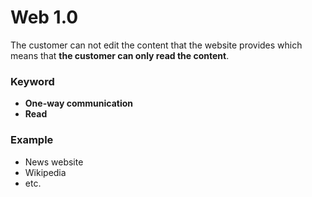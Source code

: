 ---
---

# Web 1.0

The customer can not edit the content that the website provides which means that **the customer can only read the content**.

### Keyword

- **One-way communication**
- **Read**

### Example

- News website
- Wikipedia
- etc.
